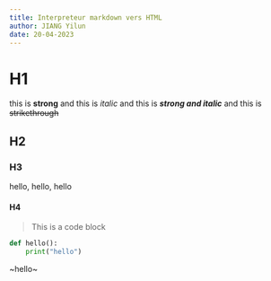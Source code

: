 ```yaml
---
title: Interpreteur markdown vers HTML
author: JIANG Yilun
date: 20-04-2023
---
```


# H1

this is **strong** and this is *italic* and this is ***strong and italic*** and this is ~~strikethrough~~

## H2

### H3
hello, hello, hello

#### H4

> This is a code block

```python
def hello():
    print("hello")
```

~hello~


